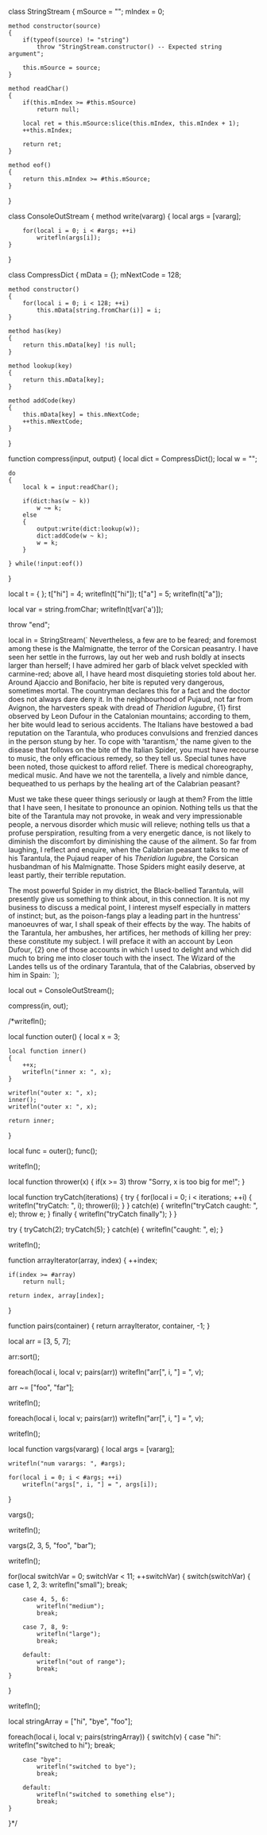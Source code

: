 class StringStream
{
	mSource = "";
	mIndex = 0;
	
	method constructor(source)
	{
		if(typeof(source) != "string")
			throw "StringStream.constructor() -- Expected string argument";
			
		this.mSource = source;
	}
	
	method readChar()
	{
		if(this.mIndex >= #this.mSource)
			return null;
		
		local ret = this.mSource:slice(this.mIndex, this.mIndex + 1);
		++this.mIndex;

		return ret;
	}
	
	method eof()
	{
		return this.mIndex >= #this.mSource;
	}
}

class ConsoleOutStream
{
	method write(vararg)
	{
		local args = [vararg];
		
		for(local i = 0; i < #args; ++i)
			writefln(args[i]);
	}
}

class CompressDict
{
	mData = {};
	mNextCode = 128;

	method constructor()
	{
		for(local i = 0; i < 128; ++i)
			this.mData[string.fromChar(i)] = i;
	}
	
	method has(key)
	{
		return this.mData[key] !is null;
	}

	method lookup(key)
	{
		return this.mData[key];
	}

	method addCode(key)
	{
		this.mData[key] = this.mNextCode;
		++this.mNextCode;
	}
}

function compress(input, output)
{
	local dict = CompressDict();
	local w = "";

	do
	{
		local k = input:readChar();

		if(dict:has(w ~ k))
			w ~= k;
		else
		{
			output:write(dict:lookup(w));
			dict:addCode(w ~ k);
			w = k;
		}

	} while(!input:eof())
}

local t = { };
t["hi"] = 4;
writefln(t["hi"]);
t["a"] = 5;
writefln(t["a"]);

local var = string.fromChar;
writefln(t[var('a')]);

throw "end";

local in = StringStream(`
Nevertheless, a few are to be feared; and foremost among these is the
Malmignatte, the terror of the Corsican peasantry.  I have seen her
settle in the furrows, lay out her web and rush boldly at insects larger
than herself; I have admired her garb of black velvet speckled with
carmine-red; above all, I have heard most disquieting stories told about
her.  Around Ajaccio and Bonifacio, her bite is reputed very dangerous,
sometimes mortal.  The countryman declares this for a fact and the doctor
does not always dare deny it.  In the neighbourhood of Pujaud, not far
from Avignon, the harvesters speak with dread of _Theridion lugubre_, {1}
first observed by Leon Dufour in the Catalonian mountains; according to
them, her bite would lead to serious accidents.  The Italians have
bestowed a bad reputation on the Tarantula, who produces convulsions and
frenzied dances in the person stung by her.  To cope with 'tarantism,'
the name given to the disease that follows on the bite of the Italian
Spider, you must have recourse to music, the only efficacious remedy, so
they tell us.  Special tunes have been noted, those quickest to afford
relief.  There is medical choreography, medical music.  And have we not
the tarentella, a lively and nimble dance, bequeathed to us perhaps by
the healing art of the Calabrian peasant?

Must we take these queer things seriously or laugh at them?  From the
little that I have seen, I hesitate to pronounce an opinion.  Nothing
tells us that the bite of the Tarantula may not provoke, in weak and very
impressionable people, a nervous disorder which music will relieve;
nothing tells us that a profuse perspiration, resulting from a very
energetic dance, is not likely to diminish the discomfort by diminishing
the cause of the ailment.  So far from laughing, I reflect and enquire,
when the Calabrian peasant talks to me of his Tarantula, the Pujaud
reaper of his _Theridion lugubre_, the Corsican husbandman of his
Malmignatte.  Those Spiders might easily deserve, at least partly, their
terrible reputation.

The most powerful Spider in my district, the Black-bellied Tarantula,
will presently give us something to think about, in this connection.  It
is not my business to discuss a medical point, I interest myself
especially in matters of instinct; but, as the poison-fangs play a
leading part in the huntress' manoeuvres of war, I shall speak of their
effects by the way.  The habits of the Tarantula, her ambushes, her
artifices, her methods of killing her prey: these constitute my subject.
I will preface it with an account by Leon Dufour, {2} one of those
accounts in which I used to delight and which did much to bring me into
closer touch with the insect.  The Wizard of the Landes tells us of the
ordinary Tarantula, that of the Calabrias, observed by him in Spain:
 `);
 
local out = ConsoleOutStream();

compress(in, out);

/*writefln();

local function outer()
{
	local x = 3;

	local function inner()
	{
		++x;
		writefln("inner x: ", x);
	}

	writefln("outer x: ", x);
	inner();
	writefln("outer x: ", x);

	return inner;
}

local func = outer();
func();

writefln();

local function thrower(x)
{
	if(x >= 3)
		throw "Sorry, x is too big for me!";
}

local function tryCatch(iterations)
{
	try
	{
		for(local i = 0; i < iterations; ++i)
		{
			writefln("tryCatch: ", i);
			thrower(i);
		}
	}
	catch(e)
	{
		writefln("tryCatch caught: ", e);
		throw e;
	}
	finally
	{
		writefln("tryCatch finally");
	}
}

try
{
	tryCatch(2);
	tryCatch(5);
}
catch(e)
{
	writefln("caught: ", e);
}

writefln();

function arrayIterator(array, index)
{
	++index;

	if(index >= #array)
		return null;

	return index, array[index];
}

function pairs(container)
{
	return arrayIterator, container, -1;
}

local arr = [3, 5, 7];

arr:sort();

foreach(local i, local v; pairs(arr))
	writefln("arr[", i, "] = ", v);

arr ~= ["foo", "far"];

writefln();

foreach(local i, local v; pairs(arr))
	writefln("arr[", i, "] = ", v);

writefln();

local function vargs(vararg)
{
	local args = [vararg];

	writefln("num varargs: ", #args);

	for(local i = 0; i < #args; ++i)
		writefln("args[", i, "] = ", args[i]);
}

vargs();

writefln();

vargs(2, 3, 5, "foo", "bar");

writefln();

for(local switchVar = 0; switchVar < 11; ++switchVar)
{
	switch(switchVar)
	{
		case 1, 2, 3:
			writefln("small");
			break;

		case 4, 5, 6:
			writefln("medium");
			break;
			
		case 7, 8, 9:
			writefln("large");
			break;
			
		default:
			writefln("out of range");
			break;
	}
}

writefln();

local stringArray = ["hi", "bye", "foo"];

foreach(local i, local v; pairs(stringArray))
{
	switch(v)
	{
		case "hi":
			writefln("switched to hi");
			break;
			
		case "bye":
			writefln("switched to bye");
			break;
			
		default:
			writefln("switched to something else");
			break;
	}
}*/